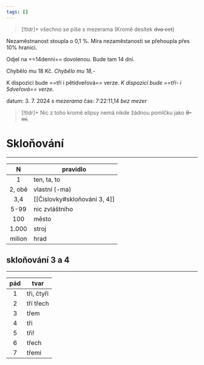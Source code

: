 ```yaml
---
tags: []
---
```


> [!tldr]+
> všechno se píše s mezerama (Kromě desítek ~~dva cet~~)

Nezaměstnanost stoupla o 0,1 %.
Míra nezaměstanosti se přehoupla přes 10% hranici.

Odjel na ==14denní== dovolenou.
Bude tam 14 dní.

Chybělo mu 18 Kč.
_Chybělo mu 18,-_

K dispozici bude ==tří i pětidveřová== verze.
_K dispozici bude ==tří- i 5dveřová== verze._

datum: 3. 7. 2024 _s mezerama_
čas: 7:22:11,14 _bez mezer_

> [!tldr]+
> Nic z toho kromě elipsy nemá nikde žádnou pomlčku jako ~~8-mi~~.

# Skloňování
---

|   N    | pravidlo      |
|:------:| ------------- |
|   1    | ten, ta, to   |
| 2, obě | vlastní (-ma) |
|  3,4   | [[Číslovky#skloňování 3, 4]] |
|  5-99  | nic zvláštního              |
|  100   | město         |
| 1.000  | stroj         |
| milion | hrad          |

## skloňování 3 a 4
---

| pád | tvar       |
|:---:| ---------- |
|  1  | tři, čtyři |
|  2  | tří třech  |
|  3  | třem       |
|  4  | tři        |
|  5  | tři!       |
|  6  | třech      |
|  7  | třemi      |
